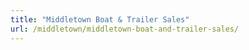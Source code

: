```yaml
---
title: "Middletown Boat & Trailer Sales"
url: /middletown/middletown-boat-and-trailer-sales/
---
```

